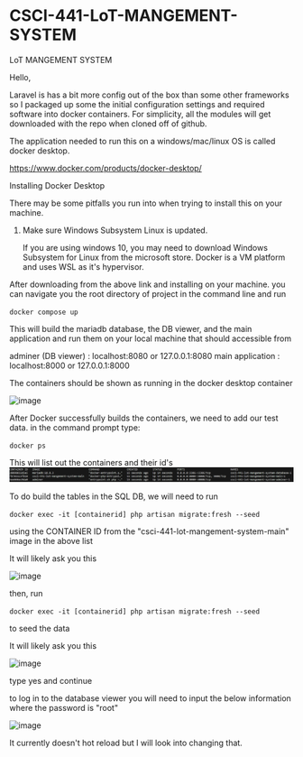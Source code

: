 # CSCI-441-LoT-MANGEMENT-SYSTEM

LoT MANGEMENT SYSTEM

Hello, 

Laravel is has a bit more config out of the box than some other frameworks so I packaged up some the initial configuration settings and required software into docker containers. For simplicity, all the modules will get downloaded with the repo when cloned off of github.

The application needed to run this on a windows/mac/linux OS is called docker desktop.

https://www.docker.com/products/docker-desktop/

Installing Docker Desktop

There may be some pitfalls you run into when trying to install this on your machine. 

1. Make sure Windows Subsystem Linux is updated.

    If you are using windows 10, you may need to download Windows Subsystem for Linux from the microsoft store. Docker is a VM platform and uses WSL as it's hypervisor. 

After downloading from the above link and installing on your machine. you can navigate you the root directory of project in the command line and run 

`docker compose up`

This will build the mariadb database, the DB viewer, and the main application and run them on your local machine that should accessible from

adminer (DB viewer) : localhost:8080 or 127.0.0.1:8080
main application : localhost:8000 or 127.0.0.1:8000

The containers should be shown as running in the docker desktop container

![image](https://github.com/tmkerley/CSCI-441-LoT-MANGEMENT-SYSTEM/assets/45668508/9c5cdbde-3a81-44f8-9a6b-a0de18de9a9b)

After Docker successfully builds the containers, we need to add our test data. in the command prompt type:

`docker ps`

This will list out the containers and their id's
![Alt text](image.png)

To do build the tables in the SQL DB, we will need to run 

`docker exec -it [containerid] php artisan migrate:fresh --seed`

using the CONTAINER ID from the "csci-441-lot-mangement-system-main" image in the above list

It will likely ask you this 

![image](https://github.com/tmkerley/CSCI-441-LoT-MANGEMENT-SYSTEM/assets/45668508/2aa5dcc8-f0a4-4885-ad97-a84e75452a4c)

then, run


`docker exec -it [containerid] php artisan migrate:fresh --seed`

to seed the data


It will likely ask you this 

![image](https://github.com/tmkerley/CSCI-441-LoT-MANGEMENT-SYSTEM/assets/45668508/2aa5dcc8-f0a4-4885-ad97-a84e75452a4c)

type yes and continue

to log in to the database viewer you will need to input the below information where the password is "root"

![image](https://github.com/tmkerley/CSCI-441-LoT-MANGEMENT-SYSTEM/assets/45668508/4348a869-2656-40f2-9b75-4edf79274db4)

It currently doesn't hot reload but I will look into changing that.





